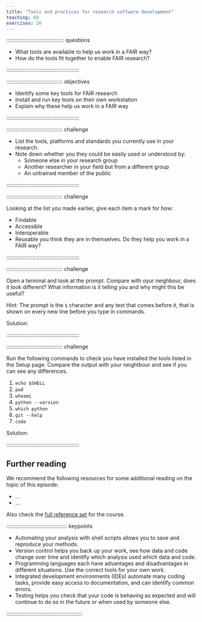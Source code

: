 ```yaml
---
title: "Tools and practices for research software development"
teaching: 60
exercises: 30
---
```


:::::::::::::::::::::::::::::::::::::: questions 

- What tools are available to help us work in a FAIR way?
- How do the tools fit together to enable FAIR research?

::::::::::::::::::::::::::::::::::::::::::::::::

::::::::::::::::::::::::::::::::::::: objectives

- Identify some key tools for FAIR research
- Install and run key tools on their own workstation
- Explain why these help us work in a FAIR way

::::::::::::::::::::::::::::::::::::::::::::::::


::::::::::::::::::::::::::::::::::::: challenge

- List the tools, platforms and standards you currently use in your research.
- Note down whether you they could be easily used or understood by:
  - Someone else in your research group
  - Another researcher in your field but from a different group
  - An untrained member of the public

::::::::::::::::::::::::::::::::::::::::::::::::






::::::::::::::::::::::::::::::::::::: challenge

Looking at the list you made earlier, give each item a mark for how:
  - Findable
  - Accessible
  - Interoperable
  - Reusable
you think they are in themselves. Do they help you work in a FAIR way?

::::::::::::::::::::::::::::::::::::::::::::::::



::::::::::::::::::::::::::::::::::::: challenge

Open a terminal and look at the prompt. Compare with oyur neighbour, does it look different?
What information is it telling you and why might this be useful?

Hint: The prompt is the `$` character and any text that comes before it, that is shown on every new line before you type in commands.

Solution:

::::::::::::::::::::::::::::::::::::::::::::::::


::::::::::::::::::::::::::::::::::::: challenge

Run the following commands to check you have installed the tools listed in the Setup page. Compare the output with your neightbour and see if you can see any differences.

1. `echo $SHELL`
2. `pwd`
3. `whoami`
4. `python --version`
5. `which python`
6. `git --help`
7. `code`

Solution:

::::::::::::::::::::::::::::::::::::::::::::::::


## Further reading

We recommend the following resources for some additional reading on the topic of this episode:

- ...
- ...

Also check the [full reference set](learners/reference.md#litref) for the course.


:::::::::::::::::::::::::::::::::::::::: keypoints

- Automating your analysis with shell scripts allows you to save and reproduce your methods.
- Version control helps you back up your work, see how data and code change over time and identify which analysis used which data and code.
- Programming languages each have advantages and disadvantages in different situations. Use the correct tools for your own work.
- Integrated development environments (IDEs) automate many coding tasks, provide easy access to documentation, and can identify common errors.
- Testing helps you check that your code is behaving as expected and will continue to do so in the future or when used by someone else.

::::::::::::::::::::::::::::::::::::::::::::::::::
